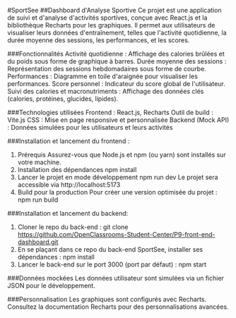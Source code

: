 #SportSee
##Dashboard d'Analyse Sportive
Ce projet est une application de suivi et d'analyse d'activités sportives, conçue avec React.js et la bibliothèque Recharts pour les graphiques. Il permet aux utilisateurs de visualiser leurs données d'entraînement, telles que l'activité quotidienne, la durée moyenne des sessions, les performances, et les scores.

###Fonctionnalités
Activité quotidienne : Affichage des calories brûlées et du poids sous forme de graphique à barres.
Durée moyenne des sessions : Représentation des sessions hebdomadaires sous forme de courbe.
Performances : Diagramme en toile d'araignée pour visualiser les performances.
Score personnel : Indicateur du score global de l'utilisateur.
Suivi des calories et macronutriments : Affichage des données clés (calories, protéines, glucides, lipides).

###Technologies utilisées
Frontend : React.js, Recharts
Outil de build : Vite.js
CSS : Mise en page responsive et personnalisée
Backend (Mock API) : Données simulées pour les utilisateurs et leurs activités

###Installation et lancement du frontend :
1. Prérequis
Assurez-vous que Node.js et npm (ou yarn) sont installés sur votre machine.
2. Installation des dépendances
npm install
3. Lancer le projet en mode développement
npm run dev
Le projet sera accessible via http://localhost:5173
4. Build pour la production
Pour créer une version optimisée du projet :
npm run build

###Installation et lancement du backend:
1. Cloner le repo du back-end : git clone https://github.com/OpenClassrooms-Student-Center/P9-front-end-dashboard.git
2. En se plaçant dans ce repo du back-end SportSee, installer ses dépendances :
 npm install
3. Lancer le back-end sur le port 3000 (port par défaut) :
 npm start

 
###Données mockées
Les données utilisateur sont simulées via un fichier JSON pour le développement.

###Personnalisation
Les graphiques sont configurés avec Recharts. Consultez la documentation Recharts pour des personnalisations avancées.
